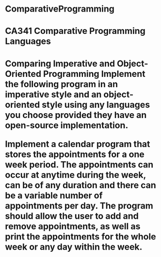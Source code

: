 # ComparativeProgramming
<h1>CA341 Comparative Programming Languages
<br>
<h1>Comparing Imperative and Object-Oriented Programming
Implement the following program in an imperative style and an object-oriented style using any languages you choose provided they have an open-source implementation.

Implement a calendar program that stores the appointments for a one week period. The appointments can occur at anytime during the week, can be of any duration and there can be a variable number of appointments per day. The program should allow the user to add and remove appointments, as well as print the appointments for the whole week or any day within the week.